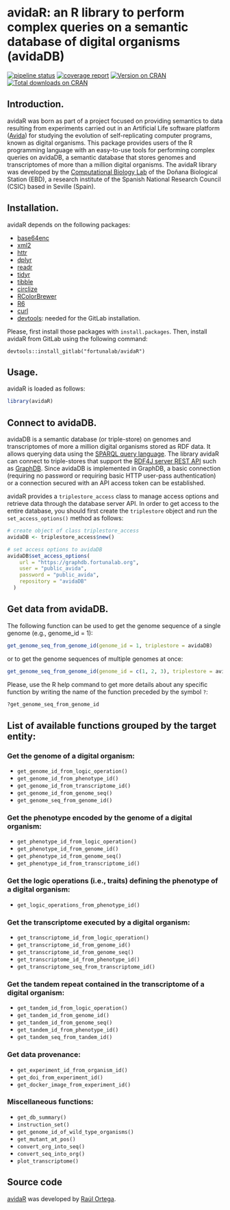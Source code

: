 # avidaR: an R library to perform complex queries on a semantic database of digital organisms (avidaDB)


<!-- badges: start -->

[![pipeline status](https://gitlab.com/fortunalab/avidaR/badges/main/pipeline.svg)](https://gitlab.com/fortunalab/avidaR/-/commits/main) [![coverage report](https://gitlab.com/fortunalab/avidaR/badges/main/coverage.svg)](https://gitlab.com/fortunalab/avidaR/-/commits/main) [![Version on
CRAN](https://www.r-pkg.org/badges/version/avidaR?color=brightgreen)](https://cran.r-project.org/package=avidaR) [![Total downloads on
CRAN](https://cranlogs.r-pkg.org/badges/grand-total/avidaR?color=brightgreen)](https://cran.r-project.org/package=avidaR) 

<!-- badges: end -->

## Introduction.

avidaR was born as part of a project focused on providing semantics to data resulting from experiments carried out in an Artificial Life software platform ([Avida](https://avida.devosoft.org)) for studying the evolution of self-replicating computer programs, known as digital organisms. This package provides users of the R programming language with an easy-to-use tools for performing complex queries on avidaDB, a semantic database that stores genomes and transcriptomes of more than a million digital organisms. The avidaR library was developed by the [Computational Biology Lab](https://fortunalab.org) of the Doñana Biological Station (EBD), a research institute of the Spanish National Research Council (CSIC) based in Seville (Spain).

## Installation.

avidaR depends on the following packages:
- [base64enc](https://cran.r-project.org/package=base64enc)
- [xml2](https://cran.r-project.org/package=xml2)
- [httr](https://cran.r-project.org/package=httr)
- [dplyr](https://cran.r-project.org/package=dplyr)
- [readr](https://cran.r-project.org/package=readr)
- [tidyr](https://cran.r-project.org/package=tidyr)
- [tibble](https://cran.r-project.org/package=tibble)
- [circlize](https://cran.r-project.org/package=circlize)
- [RColorBrewer](https://cran.r-project.org/package=RColorBrewer)
- [R6](https://cran.r-project.org/package=R6)
- [curl](https://cran.r-project.org/package=curl)
- [devtools](https://cran.r-project.org/package=devtools): needed for the GitLab installation.

Please, first install those packages with `install.packages`.
Then, install avidaR from GitLab using the following command:

`devtools::install_gitlab("fortunalab/avidaR")`

## Usage.

avidaR is loaded as follows:

``` r
library(avidaR)
```

## Connect to avidaDB.

avidaDB is a semantic database (or triple-store) on genomes and transcriptomes of more a million digital organisms stored as RDF data. It allows querying data using the [SPARQL query language](https://www.w3.org/TR/rdf-sparql-query/). The library avidaR can connect to triple-stores that support the [RDF4J server REST API](https://rdf4j.org/documentation/reference/rest-api/) such as [GraphDB](https://graphdb.ontotext.com/). Since avidaDB is implemented in GraphDB, a basic connection (requiring no password or requiring basic HTTP user-pass authentication) or a connection secured with an API access token can be established.

avidaR provides a `triplestore_access` class to manage access options and retrieve data through the database server API. In order to get access to the entire database, you should first create the `triplestore` object and run the `set_access_options()` method as follows:

``` r
# create object of class triplestore_access
avidaDB <- triplestore_access$new()

# set access options to avidaDB
avidaDB$set_access_options(
    url = "https://graphdb.fortunalab.org",
    user = "public_avida",
    password = "public_avida",
    repository = "avidaDB"
  )
```
## Get data from avidaDB.

The following function can be used to get the genome sequence of a single genome (e.g., genome_id = 1):

```  r
get_genome_seq_from_genome_id(genome_id = 1, triplestore = avidaDB)
```

or to get the genome sequences of multiple genomes at once:

```  r
get_genome_seq_from_genome_id(genome_id = c(1, 2, 3), triplestore = avidaDB)
```

Please, use the R help command to get more details about any specific function by writing the name of the function preceded by the symbol `?`:

``` r
?get_genome_seq_from_genome_id
```

## List of available functions grouped by the target entity:

### Get the genome of a digital organism:

- `get_genome_id_from_logic_operation()`
- `get_genome_id_from_phenotype_id()`
- `get_genome_id_from_transcriptome_id()`
- `get_genome_id_from_genome_seq()`
- `get_genome_seq_from_genome_id()`

### Get the phenotype encoded by the genome of a digital organism:

- `get_phenotype_id_from_logic_operation()`
- `get_phenotype_id_from_genome_id()`
- `get_phenotype_id_from_genome_seq()`
- `get_phenotype_id_from_transcriptome_id()`

### Get the logic operations (i.e., traits) defining the phenotype of a digital organism:

- `get_logic_operations_from_phenotype_id()`

### Get the transcriptome executed by a digital organism:

- `get_transcriptome_id_from_logic_operation()`
- `get_transcriptome_id_from_genome_id()`
- `get_transcriptome_id_from_genome_seq()`
- `get_transcriptome_id_from_phenotype_id()`
- `get_transcriptome_seq_from_transcriptome_id()`

### Get the tandem repeat contained in the transcriptome of a digital organism:

- `get_tandem_id_from_logic_operation()`
- `get_tandem_id_from_genome_id()`
- `get_tandem_id_from_genome_seq()`
- `get_tandem_id_from_phenotype_id()`
- `get_tandem_seq_from_tandem_id()`

### Get data provenance:

- `get_experiment_id_from_organism_id()`
- `get_doi_from_experiment_id()`
- `get_docker_image_from_experiment_id()`


### Miscellaneous functions:

- `get_db_summary()`
- `instruction_set()`
- `get_genome_id_of_wild_type_organisms()`
- `get_mutant_at_pos()`
- `convert_org_into_seq()`
- `convert_seq_into_org()`
- `plot_transcriptome()`

## Source code

[avidaR](https://gitlab.com/fortunalab/avidaR) was developed by [Raúl Ortega](https://gitlab.com/raul.ortega).
